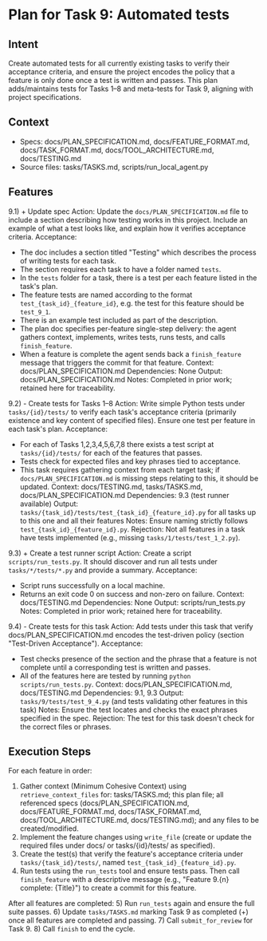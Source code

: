 # Plan for Task 9: Automated tests

## Intent
Create automated tests for all currently existing tasks to verify their acceptance criteria, and ensure the project encodes the policy that a feature is only done once a test is written and passes. This plan adds/maintains tests for Tasks 1–8 and meta-tests for Task 9, aligning with project specifications.

## Context
- Specs: docs/PLAN_SPECIFICATION.md, docs/FEATURE_FORMAT.md, docs/TASK_FORMAT.md, docs/TOOL_ARCHITECTURE.md, docs/TESTING.md
- Source files: tasks/TASKS.md, scripts/run_local_agent.py

## Features

9.1) + Update spec
   Action: Update the `docs/PLAN_SPECIFICATION.md` file to include a section describing how testing works in this project. Include an example of what a test looks like, and explain how it verifies acceptance criteria.
   Acceptance:
   - The doc includes a section titled "Testing" which describes the process of writing tests for each task.
   - The section requires each task to have a folder named `tests`.
   - In the `tests` folder for a task, there is a test per each feature listed in the task's plan.
   - The feature tests are named according to the format `test_{task_id}_{feature_id}`, e.g. the test for this feature should be `test_9_1`.
   - There is an example test included as part of the description.
   - The plan doc specifies per-feature single-step delivery: the agent gathers context, implements, writes tests, runs tests, and calls `finish_feature`.
   - When a feature is complete the agent sends back a `finish_feature` message that triggers the commit for that feature.
   Context: docs/PLAN_SPECIFICATION.md
   Dependencies: None
   Output: docs/PLAN_SPECIFICATION.md
   Notes: Completed in prior work; retained here for traceability.

9.2) - Create tests for Tasks 1–8
   Action: Write simple Python tests under `tasks/{id}/tests/` to verify each task's acceptance criteria (primarily existence and key content of specified files). Ensure one test per feature in each task's plan.
   Acceptance:
   - For each of Tasks 1,2,3,4,5,6,7,8 there exists a test script at `tasks/{id}/tests/` for each of the features that passes.
   - Tests check for expected files and key phrases tied to acceptance.
   - This task requires gathering context from each target task; if `docs/PLAN_SPECIFICATION.md` is missing steps relating to this, it should be updated.
   Context: docs/TESTING.md, tasks/TASKS.md, docs/PLAN_SPECIFICATION.md
   Dependencies: 9.3 (test runner available)
   Output: `tasks/{task_id}/tests/test_{task_id}_{feature_id}.py` for all tasks up to this one and all their features
   Notes: Ensure naming strictly follows `test_{task_id}_{feature_id}.py`.
   Rejection: Not all features in a task have tests implemented (e.g., missing `tasks/1/tests/test_1_2.py`).

9.3) + Create a test runner script
   Action: Create a script `scripts/run_tests.py`. It should discover and run all tests under `tasks/*/tests/*.py` and provide a summary.
   Acceptance:
   - Script runs successfully on a local machine.
   - Returns an exit code 0 on success and non-zero on failure.
   Context: docs/TESTING.md
   Dependencies: None
   Output: scripts/run_tests.py
   Notes: Completed in prior work; retained here for traceability.

9.4) - Create tests for this task
   Action: Add tests under this task that verify docs/PLAN_SPECIFICATION.md encodes the test-driven policy (section "Test-Driven Acceptance").
   Acceptance:
   - Test checks presence of the section and the phrase that a feature is not complete until a corresponding test is written and passes.
   - All of the features here are tested by running `python scripts/run_tests.py`.
   Context: docs/PLAN_SPECIFICATION.md, docs/TESTING.md
   Dependencies: 9.1, 9.3
   Output: `tasks/9/tests/test_9_4.py` (and tests validating other features in this task)
   Notes: Ensure the test locates and checks the exact phrases specified in the spec.
   Rejection: The test for this task doesn't check for the correct files or phrases.

## Execution Steps
For each feature in order:
1) Gather context (Minimum Cohesive Context) using `retrieve_context_files` for: tasks/TASKS.md; this plan file; all referenced specs (docs/PLAN_SPECIFICATION.md, docs/FEATURE_FORMAT.md, docs/TASK_FORMAT.md, docs/TOOL_ARCHITECTURE.md, docs/TESTING.md); and any files to be created/modified.
2) Implement the feature changes using `write_file` (create or update the required files under docs/ or tasks/{id}/tests/ as specified).
3) Create the test(s) that verify the feature's acceptance criteria under `tasks/{task_id}/tests/`, named `test_{task_id}_{feature_id}.py`.
4) Run tests using the `run_tests` tool and ensure tests pass. Then call `finish_feature` with a descriptive message (e.g., "Feature 9.{n} complete: {Title}") to create a commit for this feature.

After all features are completed:
5) Run `run_tests` again and ensure the full suite passes.
6) Update `tasks/TASKS.md` marking Task 9 as completed (+) once all features are completed and passing.
7) Call `submit_for_review` for Task 9.
8) Call `finish` to end the cycle.
